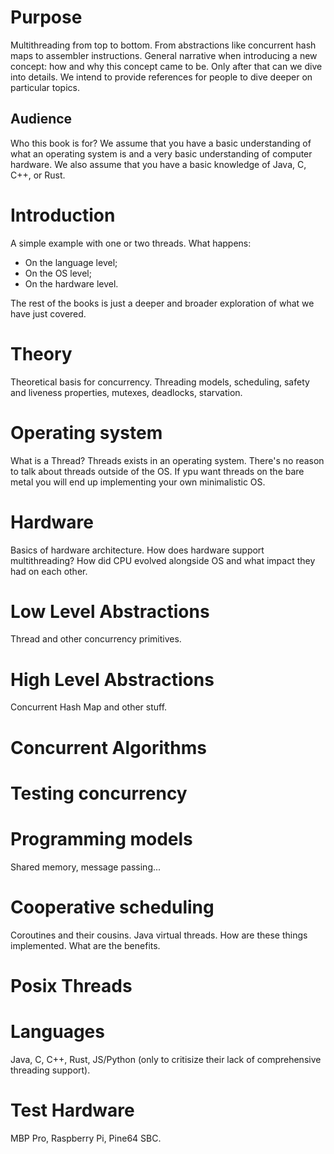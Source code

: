 # Purpose

Multithreading from top to bottom. From abstractions like concurrent hash maps to assembler instructions.
General narrative when introducing a new concept: how and why this concept came to be.
Only after that can we dive into details. We intend to provide references for people to dive deeper on particular topics.

## Audience

Who this book is for? We assume that you have a basic understanding of what an operating system is and a very basic understanding of computer hardware.
We also assume that you have a basic knowledge of Java, C, C++, or Rust.

# Introduction

A simple example with one or two threads. What happens:

* On the language level;
* On the OS level;
* On the hardware level.

The rest of the books is just a deeper and broader exploration of what we have just covered.

# Theory

Theoretical basis for concurrency. Threading models, scheduling, safety and liveness properties, mutexes, deadlocks, starvation.

# Operating system

What is a Thread? Threads exists in an operating system. There's no reason to talk about threads outside of the OS.
If ypu want threads on the bare metal you will end up implementing your own minimalistic OS.

# Hardware

Basics of hardware architecture. How does hardware support multithreading? How did CPU evolved alongside OS and what impact they had on each other.

# Low Level Abstractions

Thread and other concurrency primitives.

# High Level Abstractions

Concurrent Hash Map and other stuff.

# Concurrent Algorithms

# Testing concurrency

# Programming models

Shared memory, message passing...

# Cooperative scheduling

Coroutines and their cousins. Java virtual threads. How are these things implemented. What are the benefits.

# Posix Threads

# Languages

Java, C, C++, Rust, JS/Python (only to critisize their lack of comprehensive threading support).

# Test Hardware

MBP Pro, Raspberry Pi, Pine64 SBC.

